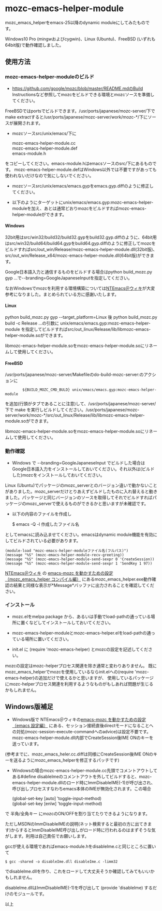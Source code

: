 # mozc-emacs-helper-module

mozc\_emacs\_helperをemacs-25以降のdynamic moduleにしてみたものです。

Windows10 Pro (mingwおよびcygwin)、Linux (Ubuntu)、FreeBSD (いずれも64bit版)で動作確認しました。

## 使用方法

### mozc-emacs-helper-moduleのビルド

* https://github.com/google/mozc/blob/master/README.mdのBuild Instructionsなど参照してmozcをビルドできる環境とmozcソースを準備してください。

FreeBSDではportsでビルドできます。/usr/ports/japanese/mozc-server/下でmake extractすると/usr/ports/japanese/mozc-server/work/mozc-*/下にソースが展開されます。

* mozcソースsrc/unix/emacs/下に

    mozc-emacs-helper-module.cc  
    mozc-emacs-helper-module.def  
    emacs-module.h  

をコピーしてください。emacs-module.hはemacsソースのsrc/下にあるものです。
mozc-emacs-helper-module.defはWindows以外では不要ですがあっても使われないだけなので気にしないでください。

* mozcソースsrc/unix/emacs/emacs.gypをemacs.gyp.diffのように修正してください。

* 以下のようにターゲットにunix/emacs/emacs.gyp:mozc-emacs-helper-moduleを加え、あとは通常どおりmozcをビルドすればmozc-emacs-helper-moduleができます。

#### Windows

32bit用はsrc/win32/build32/build32.gypをbuild32.gyp.diffのように、64bit用はsrc/win32/build64/build64.gypをbuild64.gyp.diffのように修正してmozcをビルドすればsrc/out\_win/Release/mozc-emacs-helper-module.dll(32bit版)、src/out\_win/Release_x64/mozc-emacs-helper-module.dll(64bit版)ができます。

Google日本語入力と通信するものをビルドする場合はpython build\_mozc.py gyp ...で--branding=GoogleJapaneseInputを指定してください。

なおWindowsでmozcを利用する環境構築については[NTEmacs＠ウィキ](https://www49.atwiki.jp/ntemacs/)が大変参考になりました。まとめられている方に感謝いたします。

#### Linux

python build\_mozc.py gyp --target_platform=Linux 後
python build\_mozc.py build -c Release ...の引数に unix/emacs/emacs.gyp:mozc-emacs-helper-module を指定してビルドすればsrc/out\_linux/Release/lib/libmozc-emacs-helper-module.soができます。

libmozc-emacs-helper-module.soをmozc-emacs-helper-module.soにリネームして使用してください。

#### FreeBSD

/usr/ports/japanese/mozc-server/Makefileのdo-build-mozc-server:のアクションに

        	${BUILD_MOZC_CMD_BULD} unix/emacs/emacs.gyp:mozc-emacs-helper-module

を追加(行頭がタブであることに注意)して、/usr/ports/japanese/mozc-server/下で make を実行しビルドしてください。/usr/ports/japanese/mozc-server/work/mozc-*/src/out\_linux/Release/lib/libmozc-emacs-helper-module.soができます。

libmozc-emacs-helper-module.soをmozc-emacs-helper-module.soにリネームして使用してください。

### 動作確認

* Windows で --branding=GoogleJapaneseInput でビルドした場合はGoogle日本語入力をインストールしておいてください。それ以外は(ビルドした)mozcをインストールしておいてください。

Linux (Ubuntu)でパッケージのmozc\_serverとのバージョン違いで動かないことがありました。mozc\_serverだけとりあえずビルドしたものに入れ替えると動きました。パッケージと同じバージョンのソースを取得してそれでビルドすればパッケージのmozc\_serverで使えるものができるかと思いますが未確認です。

* 以下の内容のファイルを作成し

    $ emacs -Q -l 作成したファイル名

としてemacsに読み込ませてください。emacsはdynamic module機能を有効にしてビルドされている必要があります。

    (module-load "mozc-emacs-helper-moduleファイル名(フルパス)")
    (message "%S" (mozc-emacs-helper-module-recv-greeting))
    (message "%S" (mozc-emacs-helper-module-send-sexpr 0 'CreateSession))
    (message "%S" (mozc-emacs-helper-module-send-sexpr 1 'SendKey 1 97))

[NTEmacs＠ウィキ](https://www49.atwiki.jp/ntemacs/) の [emacs-mozc を動かすための設定（mozc\_emacs\_helper コンパイル編）](https://www49.atwiki.jp/ntemacs/pages/50.html) にあるmozc\_emacs\_helper.exe動作確認の結果と同様な表示が\*Message\*バッファに出力されることを確認してください。

### インストール

* mozc.elをmelpa package から、あるいは手動でload-pathの通っている場所に置くなどしてインストールしておいてください。

* mozc-emacs-helper-moduleとmozc-emacs-helper.elをload-pathの通っている場所に置いてください。

* init.el に (require 'mozc-emacs-helper) とmozcの設定を記述してください。

mozcの設定はmozc-helperプロセス関連を除き通常と変わりありません。
既にmozc\_emacs\_helperでmozcを使用しているならinit.elへの(require 'mozc-emacs-helper)の追加だけで使えるかと思いますが、
使用しているパッケージにmozc-helperプロセス関連を利用するようなものがもしあれば問題が生じるかもしれません。

## Windows版補足

* Windows版で NTEmacs＠ウィキの[emacs-mozc を動かすための設定（emacs 設定編）](https://www49.atwiki.jp/ntemacs/pages/48.html) にある、セッション接続直後directモードになることへの対処(mozc-session-execute-commandへのadvice)は設定不要です。
mozc-emacs-helper-module.dll内部でCreateSession後IME ONのキーを送っています。

(参考までに、mozc\_emacs\_heler.cc.diffは同様にCreateSession後IME ONのキーを送るようにmozc\_emacs\_helperを修正するパッチです)


* Windowsの場合mozc-emacs-helper-module.cc先頭でコメントアウトしてある#define disableImeのコメントアウトを外してビルドすると、mozc-emacs-helper-module.dllのロード時にImmDisableIME(-1)が呼び出され、呼び出しプロセスすなわちemacs本体のIMEが無効化されます。この場合

    (global-set-key [auto] 'toggle-input-method)  
    (global-set-key [enlw] 'toggle-input-method)

で 半角/全角キー にmozcのON/OFFを割り当てたりできるようになります。

ただしMSDNのImmDisableIMEの説明(ネット検索すると最初の方に出てきます)からするとImmDisableIME呼び出しがロード時に行われるのはまずそうな気がします。利用は自己責任でお願いします。

gccが使える環境であればemacs-module.hをdisableIme.cと同じところに置いて

    $ gcc -shared -o disableIme.dll disableIme.c -limm32

でdisableIme.dllを作り、これをロードして大丈夫そうか確認してみてもいいかもしれません。

disableIme.dllはImmDisableIME(-1)を呼び出して (provide 'disableIme) するだけのモジュールです。

以上
